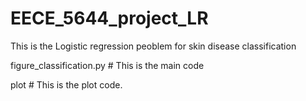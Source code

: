 # EECE_5644_project_LR

This is the Logistic regression peoblem for skin disease classification

figure_classification.py # This is the main code

plot # This is the plot code.

